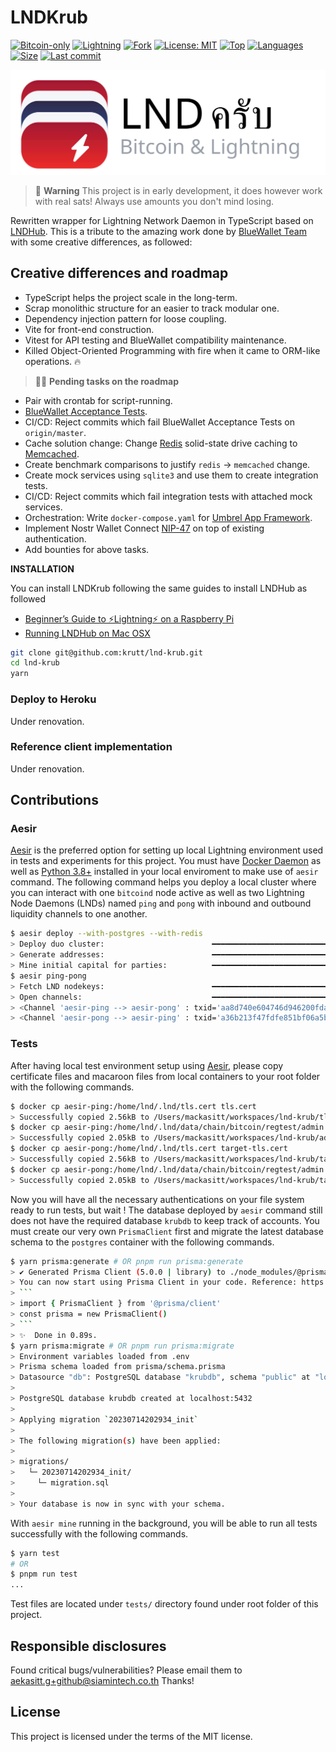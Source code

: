 # LNDKrub

[![Bitcoin-only](https://img.shields.io/badge/bitcoin-only-FF9900?logo=bitcoin)](https://twentyone.world)
[![Lightning](https://img.shields.io/badge/lightning-792EE5?logo=lightning)](https://mempool.space/lightning)
[![Fork](https://img.shields.io/badge/fork-BlueWallet/LndHub-beige?logo=github)](https://github.com/BlueWallet/LndHub)
[![License: MIT](https://img.shields.io/badge/License-MIT-yellow.svg)](LICENSE)
[![Top](https://img.shields.io/github/languages/top/krutt/lnd-krub)](.)
[![Languages](https://img.shields.io/github/languages/count/krutt/lnd-krub)](.)
[![Size](https://img.shields.io/github/repo-size/krutt/lnd-krub)](.)
[![Last commit](https://img.shields.io/github/last-commit/krutt/lnd-krub/master)](.)

![LNDKrub Banner](./public/lndkrub-banner.svg 'LNDKrub Banner')

> 🚧 **Warning**
> This project is in early development, it does however work with real sats! Always use amounts you don't mind losing.

Rewritten wrapper for Lightning Network Daemon in TypeScript based on [LNDHub](https://github.com/BlueWallet/LndHub).
This is a tribute to the amazing work done by [BlueWallet Team](https://github.com/BlueWallet) with
some creative differences, as followed:

## Creative differences and roadmap

- TypeScript helps the project scale in the long-term.
- Scrap monolithic structure for an easier to track modular one.
- Dependency injection pattern for loose coupling.
- Vite for front-end construction.
- Vitest for API testing and BlueWallet compatibility maintenance.
- Killed Object-Oriented Programming with fire when it came to ORM-like operations. 🔥

> 👷‍♂️ **Pending tasks on the roadmap**

- Pair with crontab for script-running.
- [BlueWallet Acceptance Tests](https://github.com/BlueWallet/LndHub#tests).
- CI/CD: Reject commits which fail BlueWallet Acceptance Tests on `origin/master`.
- Cache solution change: Change [Redis](https://github.com/redis/redis) solid-state drive caching to [Memcached](memcached.org).
- Create benchmark comparisons to justify `redis` -> `memcached` change.
- Create mock services using `sqlite3` and use them to create integration tests.
- CI/CD: Reject commits which fail integration tests with attached mock services.
- Orchestration: Write `docker-compose.yaml` for [Umbrel App Framework](https://github.com/getumbrel/umbrel-apps).
- Implement Nostr Wallet Connect [NIP-47](https://github.com/nostr-protocol/nips/blob/master/47.md) on top of existing authentication.
- Add bounties for above tasks.

**INSTALLATION**

You can install LNDKrub following the same guides to install LNDHub as followed

- [Beginner’s Guide to ️⚡Lightning️⚡ on a Raspberry Pi](https://github.com/dangeross/guides/blob/master/raspibolt/raspibolt_6B_lndhub.md)
- [Running LNDHub on Mac OSX](https://medium.com/@jpthor/running-lndhub-on-mac-osx-5be6671b2e0c)

```bash
git clone git@github.com:krutt/lnd-krub.git
cd lnd-krub
yarn
```

### Deploy to Heroku

Under renovation.

### Reference client implementation

Under renovation.

## Contributions

### Aesir

[Aesir](https://github.com/krutt/aesir) is the preferred option for setting up local Lightning
environment used in tests and experiments for this project. You must have [Docker Daemon](https://docs.docker.com/get-docker/)
as well as [Python 3.8+](https://www.python.org/downloads/) installed in your local enviroment to
make use of `aesir` command. The following command helps you deploy a local cluster where you can
interact with one `bitcoind` node active as well as two Lightning Node Daemons (LNDs) named `ping`
and `pong` with inbound and outbound liquidity channels to one another.

```sh
$ aesir deploy --with-postgres --with-redis
> Deploy duo cluster:                        ━━━━━━━━━━━━━━━━━━━━━━━━━━━━━━━━━━━━━━━━ 100% 0:00:01
> Generate addresses:                        ━━━━━━━━━━━━━━━━━━━━━━━━━━━━━━━━━━━━━━━━ 100% 0:00:00
> Mine initial capital for parties:          ━━━━━━━━━━━━━━━━━━━━━━━━━━━━━━━━━━━━━━━━ 100% 0:00:00
$ aesir ping-pong
> Fetch LND nodekeys:                        ━━━━━━━━━━━━━━━━━━━━━━━━━━━━━━━━━━━━━━━━ 100% 0:00:00
> Open channels:                             ━━━━━━━━━━━━━━━━━━━━━━━━━━━━━━━━━━━━━━━━ 100% 0:00:00
> <Channel 'aesir-ping --> aesir-pong' : txid='aa8d740e604746d946200fda22665a8d6a0766641895f9599da5264dceb0ea64'>
> <Channel 'aesir-pong --> aesir-ping' : txid='a36b213f47fdfe851bf06a5b1cfd34afb43c18330f26bc9a064810f512bb6876'>
```

### Tests

After having local test environment setup using [Aesir](https://github.com/krutt/aesir), please copy
certificate files and macaroon files from local containers to your root folder with the following
commands.

```sh
$ docker cp aesir-ping:/home/lnd/.lnd/tls.cert tls.cert
> Successfully copied 2.56kB to /Users/mackasitt/workspaces/lnd-krub/tls.cert
$ docker cp aesir-ping:/home/lnd/.lnd/data/chain/bitcoin/regtest/admin.macaroon admin.macaroon
> Successfully copied 2.05kB to /Users/mackasitt/workspaces/lnd-krub/admin.macaroon
$ docker cp aesir-pong:/home/lnd/.lnd/tls.cert target-tls.cert
> Successfully copied 2.56kB to /Users/mackasitt/workspaces/lnd-krub/target-tls.cert
$ docker cp aesir-pong:/home/lnd/.lnd/data/chain/bitcoin/regtest/admin.macaroon target-admin.macaroon
> Successfully copied 2.05kB to /Users/mackasitt/workspaces/lnd-krub/target-admin.macaroon
```

Now you will have all the necessary authentications on your file system ready to run tests, but
wait ! The database deployed by `aesir` command still does not have the required database `krubdb`
to keep track of accounts. You must create our very own `PrismaClient` first and migrate the latest
database schema to the `postgres` container with the following commands.

````sh
$ yarn prisma:generate # OR pnpm run prisma:generate
> ✔ Generated Prisma Client (5.0.0 | library) to ./node_modules/@prisma/client in 101ms
> You can now start using Prisma Client in your code. Reference: https://pris.ly/d/client
> ```
> import { PrismaClient } from '@prisma/client'
> const prisma = new PrismaClient()
> ```
> ✨  Done in 0.89s.
$ yarn prisma:migrate # OR pnpm run prisma:migrate
> Environment variables loaded from .env
> Prisma schema loaded from prisma/schema.prisma
> Datasource "db": PostgreSQL database "krubdb", schema "public" at "localhost:5432"
>
> PostgreSQL database krubdb created at localhost:5432
>
> Applying migration `20230714202934_init`
>
> The following migration(s) have been applied:
>
> migrations/
>   └─ 20230714202934_init/
>     └─ migration.sql
>
> Your database is now in sync with your schema.
````

With `aesir mine` running in the background, you will be able to run all tests successfully with
the following commands.

```sh
$ yarn test
# OR
$ pnpm run test
...
```

Test files are located under `tests/` directory found under root folder of this project.

## Responsible disclosures

Found critical bugs/vulnerabilities? Please email them to aekasitt.g+github@siamintech.co.th Thanks!

## License

This project is licensed under the terms of the MIT license.

